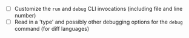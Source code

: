- [ ] Customize the `run` and `debug` CLI invocations (including file and line number)
- [ ] Read in a 'type' and possibly other debugging options for the `debug` command (for diff languages)